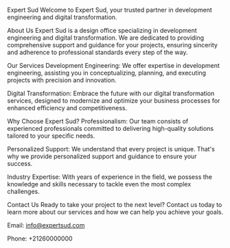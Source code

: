 Expert Sud
Welcome to Expert Sud, your trusted partner in development engineering and digital transformation.

About Us
Expert Sud is a design office specializing in development engineering and digital transformation. We are dedicated to providing comprehensive support and guidance for your projects, ensuring sincerity and adherence to professional standards every step of the way.

Our Services
Development Engineering: We offer expertise in development engineering, assisting you in conceptualizing, planning, and executing projects with precision and innovation.

Digital Transformation: Embrace the future with our digital transformation services, designed to modernize and optimize your business processes for enhanced efficiency and competitiveness.

Why Choose Expert Sud?
Professionalism: Our team consists of experienced professionals committed to delivering high-quality solutions tailored to your specific needs.

Personalized Support: We understand that every project is unique. That's why we provide personalized support and guidance to ensure your success.

Industry Expertise: With years of experience in the field, we possess the knowledge and skills necessary to tackle even the most complex challenges.

Contact Us
Ready to take your project to the next level? Contact us today to learn more about our services and how we can help you achieve your goals.

Email: info@expertsud.com

Phone: +21260000000